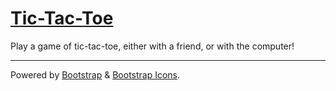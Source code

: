 # [Tic-Tac-Toe](https://mark-p0.github.io/top-projects/fullstack-js/javascript/tic-tac-toe)

Play a game of tic-tac-toe, either with a friend, or with the computer!

---

Powered by [Bootstrap](https://getbootstrap.com/) & [Bootstrap Icons](https://icons.getbootstrap.com/).
